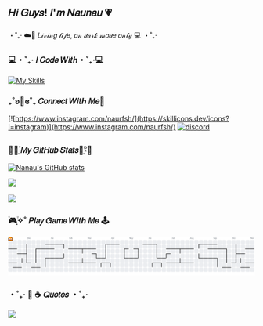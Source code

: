 ## 𝐻𝑖 𝐺𝑢𝑦𝑠! 𝐼'𝑚 𝑁𝑎𝑢𝑛𝑎𝑢 💗
###
・˚₊‧ ☁️🌙 𝐿𝒾𝓋𝒾𝓃𝑔 𝓁𝒾𝒻𝑒, 𝑜𝓃 𝒹𝒶𝓇𝓀 𝓂𝑜𝒹𝑒 𝑜𝓃𝓁𝓎 💻 ・˚₊‧

####

### 💻・˚₊‧ 𝐼 𝐶𝑜𝑑𝑒 𝑊𝑖𝑡ℎ・˚₊‧💻
[![My Skills](https://skillicons.dev/icons?i=js,html,css,php,cpp,laravel,postgres,figma)](https://skillicons.dev)
### ₊˚ʚ💌ɞ˚₊ 𝐶𝑜𝑛𝑛𝑒𝑐𝑡 𝑊𝑖𝑡ℎ 𝑀𝑒🌸
[![https://www.instagram.com/naurfsh/](https://skillicons.dev/icons?i=instagram)](https://www.instagram.com/naurfsh/) [![discord](https://skillicons.dev/icons?i=discord)](https://skillicons.dev)
### 🌻🌷͙֒ 𝑀𝑦 𝐺𝑖𝑡𝐻𝑢𝑏 𝑆𝑡𝑎𝑡𝑠🌷͙֒𓍢🌻
[![Nanau's GitHub stats](https://github-readme-stats.vercel.app/api?username=babyfish05&show_icons=true&theme=dracula&locale=id )](https://github.com/babyfish05) 

![](https://nirzak-streak-stats.vercel.app/?user=babyfish05&theme=radical&hide_border=false) 

![](https://github-readme-stats.vercel.app/api/top-langs/?username=babyfish05&theme=radical&hide_border=false&include_all_commits=false&count_private=false&layout=compact)

###  ֒🎮͙֒✧˚ 𝑃𝑙𝑎𝑦 𝐺𝑎𝑚𝑒 𝑊𝑖𝑡ℎ 𝑀𝑒 🕹️  
<picture>
  <source media="(prefers-color-scheme: dark)" srcset="https://raw.githubusercontent.com/babyfish05/babyfish05/output/pacman-contribution-graph-dark.svg">
  <source media="(prefers-color-scheme: light)" srcset="https://raw.githubusercontent.com/babyfish05/babyfish05/output/pacman-contribution-graph.svg">
  <img alt="pacman contribution graph" src="https://raw.githubusercontent.com/babyfish05/babyfish05/output/pacman-contribution-graph.svg">
</picture>

### ・˚₊‧ 📖 ☕ 𝑄𝑢𝑜𝑡𝑒𝑠 ・˚₊‧
![](https://quotes-github-readme.vercel.app/api?type=horizontal&theme=radical)